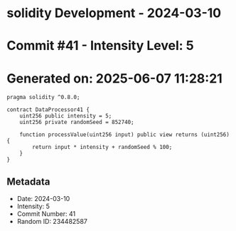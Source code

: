 ﻿# solidity Development - 2024-03-10
# Commit #41 - Intensity Level: 5
# Generated on: 2025-06-07 11:28:21
```solidity
pragma solidity ^0.8.0;

contract DataProcessor41 {
    uint256 public intensity = 5;
    uint256 private randomSeed = 852740;

    function processValue(uint256 input) public view returns (uint256) {
        return input * intensity + randomSeed % 100;
    }
}
```
## Metadata
- Date: 2024-03-10
- Intensity: 5
- Commit Number: 41
- Random ID: 234482587
